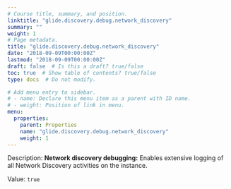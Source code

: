 ```yaml
---
# Course title, summary, and position.
linktitle: "glide.discovery.debug.network_discovery"
summary: ""
weight: 1
# Page metadata.
title: "glide.discovery.debug.network_discovery"
date: "2018-09-09T00:00:00Z"
lastmod: "2018-09-09T00:00:00Z"
draft: false  # Is this a draft? true/false
toc: true  # Show table of contents? true/false
type: docs  # Do not modify.

# Add menu entry to sidebar.
# - name: Declare this menu item as a parent with ID name.
# - weight: Position of link in menu.
menu:
  properties:
    parent: Properties
    name: "glide.discovery.debug.network_discovery"
    weight: 1
---
```


Description: <b>Network discovery debugging:</b> Enables extensive logging of all Network Discovery activities on the instance.


Value: `true`